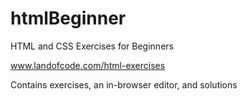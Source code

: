 # htmlBeginner
HTML and CSS Exercises for Beginners

www.landofcode.com/html-exercises

Contains exercises, an in-browser editor, and solutions
